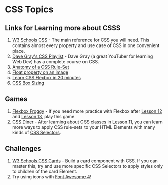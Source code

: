 # CSS Topics

## Links for Learning more about CSSS

1. [W3 Schools CSS](https://www.w3schools.com/css/) - The main reference for CSS you will need. This contains almost every property and use case of CSS in one convenient place.
2. [Dave Gray's CSS Playlist](https://www.youtube.com/watch?v=0W6qz0-aDaM&list=PL0Zuz27SZ-6Mx9fd9elt80G1bPcySmWit) - Dave Gray (a great YouTuber for learning Web Dev) has a complete course on CSS.
3. [Anatomy of a CSS Rule-Set](https://quizlet.com/842530333/anatomy-of-a-css-rule-set-diagram/?i=3p787&x=1jqt)
4. [Float property on an image](https://youtu.be/MiBczyAmzE0)
5. [Learn CSS Flexbox in 20 minutes](https://youtu.be/wsTv9y931o8)
6. [CSS Box Sizing](https://youtu.be/ZL0F_8_Pb7U)

## Games

1. [Flexbox Froggy](https://flexboxfroggy.com/) - If you need more practice with Flexbox after [Lesson 12](https://studio.code.org/s/csd2-2024/lessons/12/levels/1) and [Lesson 13](https://studio.code.org/s/csd2-2024/lessons/13/levels/1), play this game.
2. [CSS Diner](https://flukeout.github.io/) - After learning about CSS classes in [Lesson 11](https://studio.code.org/s/csd2-2024/lessons/11/levels/1), you can learn more ways to apply CSS rule-sets to your HTML Elements with many kinds of [CSS Selectors](https://www.w3schools.com/css/css_selectors.asp).

## Challenges

1. [W3 Schools CSS Cards](https://www.w3schools.com/howto/howto_css_cards.asp) - Build a card component with CSS. If you can master this, try and use more specific CSS Selectors to apply styles only to children of the card Element.
2. Try using icons with [Font Awesome 4](https://www.w3schools.com/icons/fontawesome_icons_intro.asp)!
